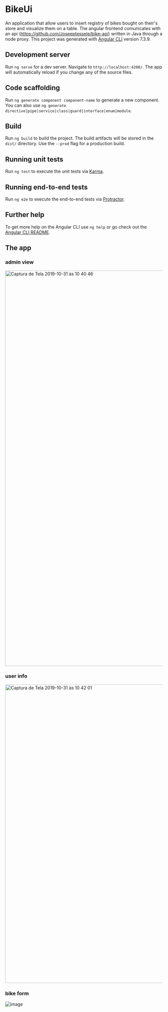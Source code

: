 # BikeUi

An application that allow users to insert registry of bikes bought on their's store and visualize them on a table.
The angular frontend comunicates with an api (https://github.com/Joseeptessele/bike-api) written in Java through a node proxy.
This project was generated with [Angular CLI](https://github.com/angular/angular-cli) version 7.3.9.

## Development server

Run `ng serve` for a dev server. Navigate to `http://localhost:4200/`. The app will automatically reload if you change any of the source files.

## Code scaffolding

Run `ng generate component component-name` to generate a new component. You can also use `ng generate directive|pipe|service|class|guard|interface|enum|module`.

## Build

Run `ng build` to build the project. The build artifacts will be stored in the `dist/` directory. Use the `--prod` flag for a production build.

## Running unit tests

Run `ng test` to execute the unit tests via [Karma](https://karma-runner.github.io).

## Running end-to-end tests

Run `ng e2e` to execute the end-to-end tests via [Protractor](http://www.protractortest.org/).

## Further help

To get more help on the Angular CLI use `ng help` or go check out the [Angular CLI README](https://github.com/angular/angular-cli/blob/master/README.md).

## The app

### admin view

<img width="1265" alt="Captura de Tela 2019-10-31 às 10 40 46" src="https://user-images.githubusercontent.com/37282140/67953656-4c183380-fbce-11e9-8022-b9d80c115445.png">

### user info 

<img width="955" alt="Captura de Tela 2019-10-31 às 10 42 01" src="https://user-images.githubusercontent.com/37282140/67953909-c47ef480-fbce-11e9-942f-dbaabd8dc733.png">

### bike form

![image](https://user-images.githubusercontent.com/37282140/67954230-57b82a00-fbcf-11e9-9c68-00d6e66933d5.png)

